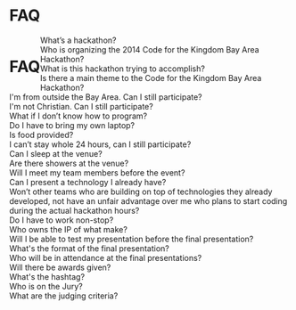 # FAQ

<div class="g1-layout-inner">
<h1 style="float: left;"><a class="anchor" name="faq"></a><i id="icon-35" class="icon-question g1-icon g1-icon--simple g1-icon--medium g1-icon--inherit "></i>FAQ</h1>
<div id="g1-divider-12" class="g1-divider g1-divider--simple g1-divider--noicon "></div>
<div id="g1-toggle-counter-3" class="g1-toggle g1-toggle--solid g1-toggle--noicon g1-toggle--off"><div class="g1-toggle__title"><span class="g1-toggle__switch"></span>What’s a hackathon?</div><div class="g1-toggle__content" style="display: none;"><div class="g1-block">
<p>Hackathon is an event where people get together and develop awesome technologies in a short time span. Think of it as a creative marathon where at the end you have some product to show for.</p>
</div></div></div>
<div id="g1-toggle-counter-4" class="g1-toggle g1-toggle--off g1-toggle--solid g1-toggle--noicon "><div class="g1-toggle__title"><span class="g1-toggle__switch"></span>Who is organizing the 2014 Code for the Kingdom Bay Area Hackathon?</div><div class="g1-toggle__content" style="display: none;"><div class="g1-block">
<p>The Code for the Kingdom Bay Area Hackathon is being organized by Leadership Network with the collaboration of Carpenters, The SF Bay Christian Entrepreneurs Meetup Group, and CrazyLove.org.</p>
</div></div></div>
<div id="g1-toggle-counter-5" class="g1-toggle g1-toggle--off g1-toggle--solid g1-toggle--noicon "><div class="g1-toggle__title"><span class="g1-toggle__switch"></span>What is this hackathon trying to accomplish?</div><div class="g1-toggle__content" style="display: none;"><div class="g1-block">
<p>This Hackathon is a non-profit event to encourage the activation and on-going collaboration of a larger ecosystem of all sort of creative individuals ( including programmers, designers, creatives, entrepreneurs, and leaders of churches, non-profits, and the marketplace) who are passionate about creating technologies to tackle from a Christian perspective the challenges confronting our society, our communities, our churches, and our spiritual lives.</p>
</div></div></div>
<div id="g1-toggle-counter-6" class="g1-toggle g1-toggle--off g1-toggle--solid g1-toggle--noicon "><div class="g1-toggle__title"><span class="g1-toggle__switch"></span>Is there a main theme to the Code for the Kingdom Bay Area Hackathon?</div><div class="g1-toggle__content" style="display: none;"><div class="g1-block">
<p>Yes: Transforming&nbsp; Lives. How can technology help alleviate and eradicate all forms of injustice while teaching about God’s unconditional love?</p>
</div></div></div>
<div id="g1-toggle-counter-7" class="g1-toggle g1-toggle--off g1-toggle--solid g1-toggle--noicon "><div class="g1-toggle__title"><span class="g1-toggle__switch"></span>I'm from outside the Bay Area. Can I still participate?</div><div class="g1-toggle__content" style="display: none;"><div class="g1-block">
<p>Yes. Join us.</p>
</div></div></div>
<div id="g1-toggle-counter-8" class="g1-toggle g1-toggle--off g1-toggle--solid g1-toggle--noicon "><div class="g1-toggle__title"><span class="g1-toggle__switch"></span>I'm not Christian. Can I still participate?</div><div class="g1-toggle__content" style="display: none;"><div class="g1-block">
<p>Yes, absolutely.</p>
</div></div></div>
<div id="g1-toggle-counter-9" class="g1-toggle g1-toggle--off g1-toggle--solid g1-toggle--noicon "><div class="g1-toggle__title"><span class="g1-toggle__switch"></span>What if I don’t know how to program?</div><div class="g1-toggle__content" style="display: none;"><div class="g1-block">
<p>Everyone has something to offer to help transform lives. If you come full of ideas there will be technologists eager to be in a team with you.</p>
</div></div></div>
<div id="g1-toggle-counter-10" class="g1-toggle g1-toggle--off g1-toggle--solid g1-toggle--noicon "><div class="g1-toggle__title"><span class="g1-toggle__switch"></span>Do I have to bring my own laptop?</div><div class="g1-toggle__content" style="display: none;"><div class="g1-block">
<p>Yes; we do not provide computers. Please bring anything you’ll need to code.</p>
</div></div></div>
<div id="g1-toggle-counter-11" class="g1-toggle g1-toggle--off g1-toggle--solid g1-toggle--noicon "><div class="g1-toggle__title"><span class="g1-toggle__switch"></span>Is food provided?</div><div class="g1-toggle__content" style="display: none;"><div class="g1-block">
<p>Yes – We will provide dinner on Friday May 30th, breakfast, lunch, and dinner on Saturday Mat 31st, and breakfast, and lunch on Sunday the June 1st.</p>
</div></div></div>
<div id="g1-toggle-counter-12" class="g1-toggle g1-toggle--off g1-toggle--solid g1-toggle--noicon "><div class="g1-toggle__title"><span class="g1-toggle__switch"></span>I can’t stay whole 24 hours, can I still participate?</div><div class="g1-toggle__content" style="display: none;"><div class="g1-block">
<p>Yes. We realize that 47 hours is a long time, and that some people might have other commitments, or might prefer to work remotely, or need to go home/hotel to rest and shower. Yet, you need to be present for the initial few hours during the startup demos, and at some point you need be at the venue and do some work onsite. You will also need to be present for the final few hours for the presentations and judging.</p>
</div></div></div>
<div id="g1-toggle-counter-13" class="g1-toggle g1-toggle--off g1-toggle--solid g1-toggle--noicon "><div class="g1-toggle__title"><span class="g1-toggle__switch"></span>Can I sleep at the venue?</div><div class="g1-toggle__content" style="display: none;"><div class="g1-block">
<p>Yes the venue will be open for the duration of the event, please bring a sleeping bag, a pillow, or whatever you might need, and find a place at the venue to take a good nap.</p>
</div></div></div>
<div id="g1-toggle-counter-14" class="g1-toggle g1-toggle--off g1-toggle--solid g1-toggle--noicon "><div class="g1-toggle__title"><span class="g1-toggle__switch"></span>Are there showers at the venue?</div><div class="g1-toggle__content" style="display: none;"><div class="g1-block">
<p>Yes.</p>
</div></div></div>
<div id="g1-toggle-counter-15" class="g1-toggle g1-toggle--off g1-toggle--solid g1-toggle--noicon "><div class="g1-toggle__title"><span class="g1-toggle__switch"></span>Will I meet my team members before the event?</div><div class="g1-toggle__content" style="display: none;"><div class="g1-block">
<p>Possibly. You can use the Code for the Kingdom Google + Community at anytime to meet other participants, propose ideas, and recruit or be recruited into a team. But you can also bring your own team, or come alone and become part of a team at the hackathon.</p>
</div></div></div>
<div id="g1-toggle-counter-16" class="g1-toggle g1-toggle--off g1-toggle--solid g1-toggle--noicon "><div class="g1-toggle__title"><span class="g1-toggle__switch"></span>Can I present a technology I already have?</div><div class="g1-toggle__content" style="display: none;"><div class="g1-block">
<p>You can build on top of something you have, but whatever you present must have new code developed for at least one of the challenges of the hackathon and you must do some of that coding at the hackathon venue during the hackathon hours.</p>
</div></div></div>
<div id="g1-toggle-counter-17" class="g1-toggle g1-toggle--off g1-toggle--solid g1-toggle--noicon "><div class="g1-toggle__title"><span class="g1-toggle__switch"></span>Won’t other teams who are building on top of technologies they already developed, not have an unfair advantage over me who plans to start coding during the actual hackathon hours?</div><div class="g1-toggle__content" style="display: none;"><div class="g1-block">
<p>We don’t think so. There will be separate prizes, but of similar amount, for teams that present solutions built on their existing technologies, and for teams that start fresh at the hackathon. We want to honor all of you, regardless of whether you have been working for a while on something you are passionate about, or whether you decide on something brand new.</p>
</div></div></div>
<div id="g1-toggle-counter-18" class="g1-toggle g1-toggle--off g1-toggle--solid g1-toggle--noicon "><div class="g1-toggle__title"><span class="g1-toggle__switch"></span>Do I have to work non-stop?</div><div class="g1-toggle__content" style="display: none;"><div class="g1-block">
<p>No. The work space will be available non-stop ( the entire hackathon 47 ) but it is up to you and your team to decide on your work schedule.</p>
</div></div></div>
<div id="g1-toggle-counter-19" class="g1-toggle g1-toggle--off g1-toggle--solid g1-toggle--noicon "><div class="g1-toggle__title"><span class="g1-toggle__switch"></span>Who owns the IP of what make?</div><div class="g1-toggle__content" style="display: none;"><div class="g1-block">
<p>This is ultimately a question for your team. But neither the organizers nor Code for the Kingdom claims any ownership of any technologies you develop.</p>
</div></div></div>
<div id="g1-toggle-counter-20" class="g1-toggle g1-toggle--off g1-toggle--solid g1-toggle--noicon "><div class="g1-toggle__title"><span class="g1-toggle__switch"></span>Will I be able to test my presentation before the final presentation?</div><div class="g1-toggle__content" style="display: none;"><div class="g1-block">
<p>Yes!</p>
</div></div></div>
<div id="g1-toggle-counter-21" class="g1-toggle g1-toggle--off g1-toggle--solid g1-toggle--noicon "><div class="g1-toggle__title"><span class="g1-toggle__switch"></span>What's the format of the final presentation?</div><div class="g1-toggle__content" style="display: none;"><div class="g1-block">
<p>Each team will have 5 minutes for their demo and 3 minutes to answer questions from the judges.</p>
</div></div></div>
<div id="g1-toggle-counter-22" class="g1-toggle g1-toggle--off g1-toggle--solid g1-toggle--noicon "><div class="g1-toggle__title"><span class="g1-toggle__switch"></span>Who will be in attendance at the final presentations?</div><div class="g1-toggle__content" style="display: none;"><div class="g1-block">
<p>The final screening is public, although space is limited. Expect a mixture of participants, hi-tech executives, venture capitalists and angels, ministry and non-profit leaders, press, and observers.</p>
</div></div></div>
<div id="g1-toggle-counter-23" class="g1-toggle g1-toggle--off g1-toggle--solid g1-toggle--noicon "><div class="g1-toggle__title"><span class="g1-toggle__switch"></span>Will there be awards given?</div><div class="g1-toggle__content" style="display: none;"><div class="g1-block">
<p>Yes. We will give over $10K in cash awards.</p>
</div></div></div>
<div id="g1-toggle-counter-24" class="g1-toggle g1-toggle--off g1-toggle--solid g1-toggle--noicon "><div class="g1-toggle__title"><span class="g1-toggle__switch"></span>What's the hashtag?</div><div class="g1-toggle__content" style="display: none;"><div class="g1-block">
<p>#C4TK.</p>
</div></div></div>
<div id="g1-toggle-counter-25" class="g1-toggle g1-toggle--off g1-toggle--solid g1-toggle--noicon "><div class="g1-toggle__title"><span class="g1-toggle__switch"></span>Who is on the Jury?</div><div class="g1-toggle__content" style="display: none;"><div class="g1-block">
<p>The jury’s composition will be announced closer to the date of the hackathon.</p>
</div></div></div>
<div id="g1-toggle-counter-26" class="g1-toggle g1-toggle--off g1-toggle--solid g1-toggle--noicon "><div class="g1-toggle__title"><span class="g1-toggle__switch"></span>What are the judging criteria?</div><div class="g1-toggle__content" style="display: none;"><div class="g1-block">
<p>The judges will consider Kingdom impact, viability, innovativeness / originality, and completeness.</p>
</div></div></div>
</div>
